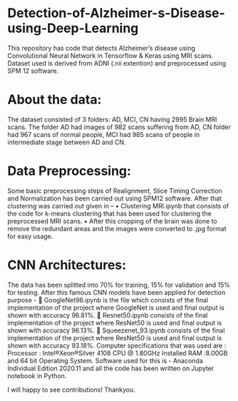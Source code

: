 # Detection-of-Alzheimer-s-Disease-using-Deep-Learning
 
This repository has code that detects Alzheimer’s disease using Convolutional Neural Network in Tensorflow & Keras using MRI scans.
Dataset used is derived from ADNI (.nii extention) and preprocessed using SPM 12 software. 
# About the data:
The dataset consisted of 3 folders: AD, MCI, CN having 2995 Brain MRI scans. The folder AD had images of 982 scans suffering from AD, CN folder had 967 scans of normal people, MCI had 985 scans of people in intermediate stage between AD and CN.
# Data Preprocessing:  
Some basic preprocessing steps of Realignment, Slice Timing Correction and Normalization has been carried out using SPM12 software. After that clustering was carried out given in –
•	Clustering MRI.ipynb that consists of the code for k-means clustering that has been used for clustering the preprocessed MRI scans.
•	After this cropping of the brain was done to remove the redundant areas and the images were converted to .jpg format for easy usage.
# CNN Architectures:
The data has been splitted into 70% for training, 15% for validation and 15% for testing. After this famous CNN models have been applied for detection purpose - 
	GoogleNet96.ipynb is the file which consists of the final implementation of the project where GoogleNet is used and final output is shown with accuracy 96.81%.
	Resnet50.ipynb consists of the final implementation of the project where ResNet50  is used and final output is shown with accuracy 96.13%.
	Squeezenet_93.ipynb consists of the final implementation of the project where ResNet50  is used and final output is shown with accuracy 93.18%.
Computer specifications that was used are : 
Processor : Intel®Xeon®Silver 4108 CPU @ 1.80GHz
Installed RAM :8.00GB and 64 bit Operating System.
Software used for this is - Anaconda Individual Edition 2020.11 and all the code has been written on Jupyter notebook in Python.

I will happy to see contributions!
Thankyou.

